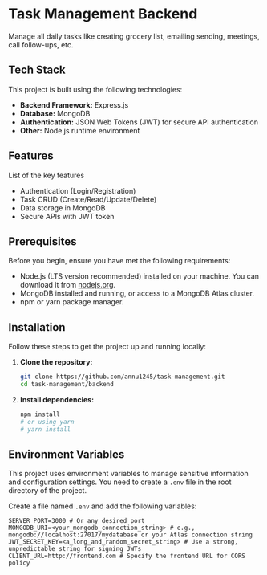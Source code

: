 # Task Management Backend

Manage all daily tasks like creating grocery list, emailing sending, meetings, call follow-ups, etc.

## Tech Stack

This project is built using the following technologies:

* **Backend Framework:** Express.js
* **Database:** MongoDB
* **Authentication:** JSON Web Tokens (JWT) for secure API authentication
* **Other:** Node.js runtime environment

## Features

List of the key features

* Authentication (Login/Registration)
* Task CRUD (Create/Read/Update/Delete)
* Data storage in MongoDB
* Secure APIs with JWT token

## Prerequisites

Before you begin, ensure you have met the following requirements:

* Node.js (LTS version recommended) installed on your machine. You can download it from [nodejs.org](https://nodejs.org/).
* MongoDB installed and running, or access to a MongoDB Atlas cluster.
* npm or yarn package manager.

## Installation

Follow these steps to get the project up and running locally:

1.  **Clone the repository:**

    ```bash
    git clone https://github.com/annu1245/task-management.git
    cd task-management/backend
    ```

2.  **Install dependencies:**

    ```bash
    npm install
    # or using yarn
    # yarn install
    ```

## Environment Variables

This project uses environment variables to manage sensitive information and configuration settings. You need to create a `.env` file in the root directory of the project.

Create a file named `.env` and add the following variables:

```env
SERVER_PORT=3000 # Or any desired port
MONGODB_URI=<your_mongodb_connection_string> # e.g., mongodb://localhost:27017/mydatabase or your Atlas connection string
JWT_SECRET_KEY=<a_long_and_random_secret_string> # Use a strong, unpredictable string for signing JWTs
CLIENT_URL=http://frontend.com # Specify the frontend URL for CORS policy
```

